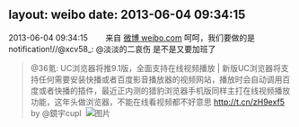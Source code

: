 layout: weibo
date: 2013-06-04 09:34:15
---
<meta name="referrer" content="no-referrer" />

2013-06-04 09:34:15  &nbsp;&nbsp;&nbsp;&nbsp;&nbsp;&nbsp; 来自 <a href="http://weibo.com/" rel="nofollow">微博 weibo.com</a>
呵呵，我们要做的是notification!//@xcv58_: @淡淡的二哀伤 是不是又要加班了
>  @36氪: UC浏览器将推9.1版，全面支持在线视频播放 | 新版UC浏览器将支持任何需要安装快播或者百度影音播放器的视频网站，播放时会自动调用百度或者快播的插件，最近正内测的猎豹浏览器手机版同样主打在线视频播放功能，这年头做浏览器，不能在线看视频都不好意思  http://t.cn/zH9exf5 by @鏡宇cupl ​​​
>  ![图片](https://ww4.sinaimg.cn/large/684ff39bjw1e5b4ajri16j20iw07m74o.jpg)
